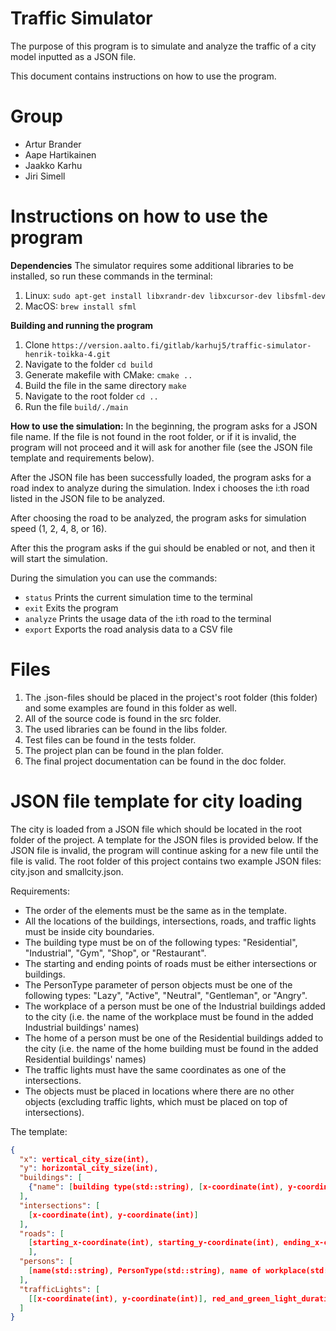 # Traffic Simulator
The purpose of this program is to simulate and analyze the traffic of a city model inputted as a JSON file.

This document contains instructions on how to use the program.

# Group
- Artur Brander
- Aape Hartikainen
- Jaakko Karhu
- Jiri Simell

# Instructions on how to use the program

**Dependencies**
The simulator requires some additional libraries to be installed, so run these commands in the terminal:
1. Linux: `sudo apt-get install libxrandr-dev libxcursor-dev libsfml-dev`
2. MacOS: `brew install sfml`

**Building and running the program**
  1. Clone `https://version.aalto.fi/gitlab/karhuj5/traffic-simulator-henrik-toikka-4.git`
  2. Navigate to the folder `cd build`
  3. Generate makefile with CMake: `cmake ..`
  4. Build the file in the same directory `make`
  5. Navigate to the root folder `cd ..`
  6. Run the file `build/./main`

**How to use the simulation:**
In the beginning, the program asks for a JSON file name. If the file is not found in the root folder, or if it is invalid, the program will not proceed and it will ask for another file (see the JSON file template and requirements below).

After the JSON file has been successfully loaded, the program asks for a road index to analyze during the simulation. Index i chooses the i:th road listed in the JSON file to be analyzed.

After choosing the road to be analyzed, the program asks for simulation speed (1, 2, 4, 8, or 16).

After this the program asks if the gui should be enabled or not, and then it will start the simulation.

During the simulation you can use the commands:
- `status` Prints the current simulation time to the terminal
- `exit` Exits the program
- `analyze` Prints the usage data of the i:th road to the terminal
- `export` Exports the road analysis data to a CSV file

# Files
1. The .json-files should be placed in the project's root folder (this folder) and some examples are found in this folder as well. 
2. All of the source code is found in the src folder. 
3. The used libraries can be found in the libs folder.
4. Test files can be found in the tests folder.
5. The project plan can be found in the plan folder.
6. The final project documentation can be found in the doc folder.

# JSON file template for city loading
The city is loaded from a JSON file which should be located in the root folder of the project. A template for the JSON files is provided below. If the JSON file is invalid, the program will continue asking for a new file until the file is valid. The root folder of this project contains two example JSON files: city.json and smallcity.json.

Requirements:
- The order of the elements must be the same as in the template. 
- All the locations of the buildings, intersections, roads, and traffic lights must be inside city boundaries.
- The building type must be on of the following types: "Residential", "Industrial", "Gym", "Shop", or "Restaurant".
- The starting and ending points of roads must be either intersections or buildings.
- The PersonType parameter of person objects must be one of the following types: "Lazy", "Active", "Neutral", "Gentleman", or "Angry".
- The workplace of a person must be one of the Industrial buildings added to the city (i.e. the name of the workplace must be found in the added Industrial buildings' names)
- The home of a person must be one of the Residential buildings added to the city (i.e. the name of the home building must be found in the added Residential buildings' names)
- The traffic lights must have the same coordinates as one of the intersections.
- The objects must be placed in locations where there are no other objects (excluding traffic lights, which must be placed on top of intersections).

The template:
```json
{
  "x": vertical_city_size(int),
  "y": horizontal_city_size(int),
  "buildings": [
    {"name": [building type(std::string), [x-coordinate(int), y-coordinate(int)]]}
  ],
  "intersections": [
    [x-coordinate(int), y-coordinate(int)]
  ],
  "roads": [
    [starting_x-coordinate(int), starting_y-coordinate(int), ending_x-coordinate(int), ending_y-coordinate(int)]
    ],
  "persons": [
    [name(std::string), PersonType(std::string), name of workplace(std::string), name of home building(std::string)]
  ],
  "trafficLights": [
    [[x-coordinate(int), y-coordinate(int)], red_and_green_light_duration(int), yellow_light_duration(int)]
  ]
}
```
